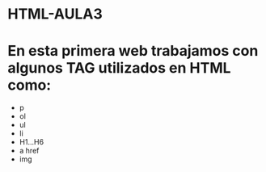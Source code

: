 # HTML-AULA3
# En esta primera web trabajamos con algunos TAG utilizados en HTML como:
- p
- ol
- ul
- li
- H1...H6
- a href
- img

     
